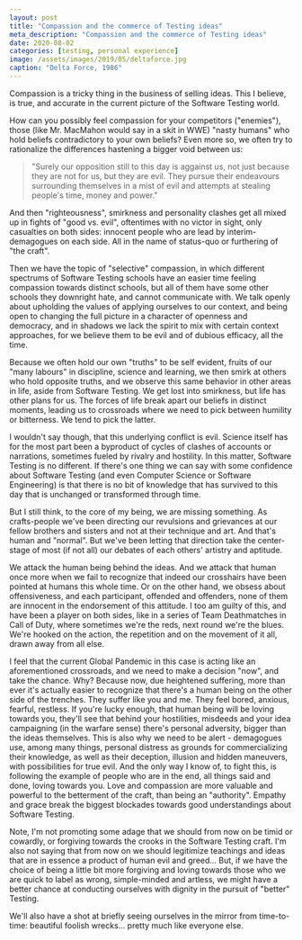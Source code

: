 ```yaml
---
layout: post
title: "Compassion and the commerce of Testing ideas"
meta_description: "Compassion and the commerce of Testing ideas"
date: 2020-08-02
categories: [testing, personal experience]
image: /assets/images/2019/05/deltaforce.jpg
caption: "Delta Force, 1986"
---
```



Compassion is a tricky thing in the business of selling ideas. This I believe, is true, and accurate in the current picture of the Software Testing world.

How can you possibly feel compassion for your competitors ("enemies"), those (like Mr. MacMahon would say in a skit in WWE) "nasty humans" who hold beliefs contradictory to your own beliefs? Even more so, we often try to rationalize the differences hastening a bigger void between us:

> "Surely our opposition still to this day is aggainst us, not just because they are not for us, but they are evil. They pursue their endeavours surrounding themselves in a mist of evil and attempts at stealing people's time, money and power."

And then "righteousness", smirkness and personality clashes get all mixed up in fights of "good vs. evil", oftentimes with no victor in sight, only casualties on both sides: innocent people who are lead by interim-demagogues on each side. All in the name of status-quo or furthering of "the craft".

Then we have the topic of "selective" compassion, in which different spectrums of Software Testing schools have an easier time feeling compassion towards distinct schools, but all of them have some other schools they downright hate, and cannot communicate with. We talk openly about upholding the values of applying ourselves to our context, and being open to changing the full picture in a character of openness and democracy, and in shadows we lack the spirit to mix with certain context approaches, for we believe them to be evil and of dubious efficacy, all the time.

Because we often hold our own "truths" to be self evident, fruits of our "many labours" in discipline, science and learning, we then smirk at others who hold opposite truths, and we observe this same behavior in other areas in life, aside from Software Testing. We get lost into smirkness, but life has other plans for us. The forces of life break apart our beliefs in distinct moments, leading us to crossroads where we need to pick between humility or bitterness. We tend to pick the latter.

I wouldn't say though, that this underlying conflict is evil. Science itself has for the most part been a byproduct of cycles of clashes of accounts or narrations, sometimes fueled by rivalry and hostility. In this matter, Software Testing is no different. If there's one thing we can say with some confidence about Software Testing (and even Computer Science or Software Engineering) is that there is no bit of knowledge that has survived to this day that is unchanged or transformed through time.

But I still think, to the core of my being, we are missing something. As crafts-people we've been directing our revulsions and grievances at our fellow brothers and sisters and not at their technique and art. And that's human and "normal". But we've been letting that direction take the center-stage of most (if not all) our debates of each others' artistry and aptitude.

We attack the human being behind the ideas. And we attack that human once more when we fail to recognize that indeed our crosshairs have been pointed at humans this whole time. Or on the other hand, we obsess about offensiveness, and each participant, offended and offenders, none of them are innocent in the endorsement of this attitude. I too am guilty of this, and have been a player on both sides, like in a series of Team Deathmatches in Call of Duty, where sometimes we're the reds, next round we're the blues. We're hooked on the action, the repetition and on the movement of it all, drawn away from all else.

I feel that the current Global Pandemic in this case is acting like an aforementioned crossroads, and we need to make a decision "now", and take the chance. Why? Because now, due heightened suffering, more than ever it's actually easier to recognize that there's a human being on the other side of the trenches. They suffer like you and me. They feel bored, anxious, fearful, restless. If you're lucky enough, that human being will be loving towards you, they'll see that behind your hostilities, misdeeds and your idea campaigning (in the warfare sense) there's personal adversity, bigger than the ideas themselves. This is also why we need to be alert - demagogues use, among many things, personal distress as grounds for commercializing their knowledge, as well as their deception, illusion and hidden maneuvers, with possibilities for true evil. And the only way I know of, to fight this, is following the example of people who are in the end, all things said and done, loving towards you. Love and compassion are more valuable and powerful to the betterment of the craft, than being an "authority". Empathy and grace break the biggest blockades towards good understandings about Software Testing.

Note, I'm not promoting some adage that we should from now on be timid or cowardly, or forgiving towards the crooks in the Software Testing craft. I'm also not saying that from now on we should legitimize teachings and ideas that are in essence a product of human evil and greed... But, if we have the choice of being a little bit more forgiving and loving towards those who we are quick to label as wrong, simple-minded and artless, we might have a better chance at conducting ourselves with dignity in the pursuit of "better" Testing.

We'll also have a shot at briefly seeing ourselves in the mirror from time-to-time: beautiful foolish wrecks... pretty much like everyone else.

